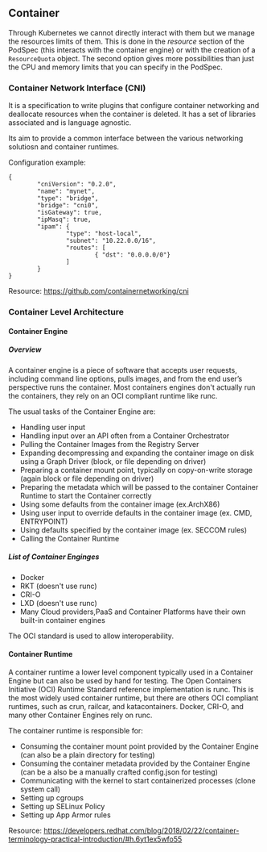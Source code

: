 ## Container ##

Through Kubernetes we cannot directly interact with them but we manage the resources limits of them.
This is done in the _resource_ section of the PodSpec (this interacts with the container engine) or with the creation of a `ResourceQuota` object.
The second option gives more possibilities than just the CPU and memory limits that you can specify in the PodSpec.

### Container Network Interface (CNI) ###

It is a specification to write plugins that configure container networking and deallocate resources when the container is deleted.
It has a set of libraries associated and is language agnostic.

Its aim to provide a common interface between the various networking solutiosn and container runtimes.

Configuration example:
```
{
        "cniVersion": "0.2.0",
        "name": "mynet",
        "type": "bridge",
        "bridge": "cni0",
        "isGateway": true,
        "ipMasq": true,
        "ipam": {
                "type": "host-local",
                "subnet": "10.22.0.0/16",
                "routes": [
                        { "dst": "0.0.0.0/0"}
                ]
        }
}
```

Resource: https://github.com/containernetworking/cni 

### Container Level Architecture

#### Container Engine

##### Overview

A container engine is a piece of software that accepts user requests, including command line options, pulls images, and from the end user’s perspective runs the container.
Most containers engines don't actually run the containers, they rely on an OCI compliant runtime like runc.

The usual tasks of the Container Engine are:
* Handling user input
* Handling input over an API often from a Container Orchestrator
* Pulling the Container Images from the Registry Server
* Expanding decompressing and expanding the container image on disk using a Graph Driver (block, or file depending on driver)
* Preparing a container mount point, typically on copy-on-write storage (again block or file depending on driver)
* Preparing the metadata which will be passed to the container Container Runtime to start the Container correctly
* Using some defaults from the container image (ex.ArchX86)
* Using user input to override defaults in the container image (ex. CMD, ENTRYPOINT)
* Using defaults specified by the container image (ex. SECCOM rules)
* Calling the Container Runtime

##### List of Container Enginges

* Docker
* RKT (doesn't use runc)
* CRI-O
* LXD (doesn't use runc)
* Many Cloud providers,PaaS and Container Platforms have their own built-in container engines 

The OCI standard is used to allow interoperability.

#### Container Runtime

A container runtime a lower level component typically used in a Container Engine but can also be used by hand for testing.
The Open Containers Initiative (OCI) Runtime Standard reference implementation  is runc.
This is the most widely used container runtime, but there are others OCI compliant runtimes, such as crun, railcar, and katacontainers.
Docker, CRI-O, and many other Container Engines rely on runc.

The container runtime is responsible for:
* Consuming the container mount point provided by the Container Engine (can also be a plain directory for testing)
* Consuming the container metadata provided by the Container Engine (can be a also be a manually crafted config.json for testing)
* Communicating with the kernel to start containerized processes (clone system call)
* Setting up cgroups
* Setting up SELinux Policy
* Setting up App Armor rules

Resource: https://developers.redhat.com/blog/2018/02/22/container-terminology-practical-introduction/#h.6yt1ex5wfo55

